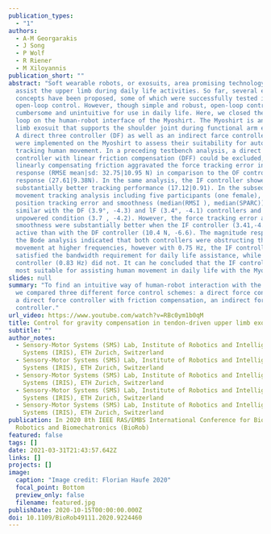 ```yaml
---
publication_types:
  - "1"
authors:
  - A-M Georgarakis
  - J Song
  - P Wolf
  - R Riener
  - M Xiloyannis
publication_short: ""
abstract: "Soft wearable robots, or exosuits, area promising technology to
  assist the upper limb during daily life activities. So far, several exosuit
  concepts have been proposed, some of which were successfully tested in
  open-loop control. However, though simple and robust, open-loop control is
  cumbersome and unintuitive for use in daily life. Here, we closed the control
  loop on the human-robot interface of the Myoshirt. The Myoshirt is an upper
  limb exosuit that supports the shoulder joint during functional arm elevation.
  A direct three controller (DF) as well as an indirect farce controller (IF)
  were implemented on the Myoshirt to assess their suitability for autonomously
  tracking human movement. In a preceding testbench analysis, a direct force
  controller with linear friction compensation (DFF) could be excluded, as
  linearly compensating friction aggravated the force tracking error in the ramp
  response (RMSE mean|sd: 32.75|10.95 N) in comparison to the OF controller ramp
  response (27.61|9.38N). In the same analysis, the IF controller showed
  substantially better tracking performance (17.12|0.91). In the subsequent
  movement tracking analysis including five participants (one female), the
  position tracking error and smoothness (median(RMSI ), median(SPARC)) were
  similar with the DF (3.9°, -4.3) and lF (3.4°, -4.1) controllers and in an
  unpowered condition (3.7 , -4.2). However, the force tracking error and
  smoothness were substantially better when the IF controller (3.41,-4.5) was
  active than with the DF controller (10.4 N, -6.6). The magnitude response in
  the Bode analysis indicated that both controllers were obstructing the human
  movement at higher frequencies, however with 0.75 Hz, the IF controller
  satisfied the bandwidth requirement for daily life assistance, while the DF
  controller (0.83 Hz) did not. It can he concluded that the IF controller is
  most suitable for assisting human movement in daily life with the Myoshirt."
slides: null
summary: "To find an intuitive way of human-robot interaction with the Myoshirt,
  we compared three different force control schemes: a direct force controller,
  a direct force controller with friction compensation, an indirect force
  controller."
url_video: https://www.youtube.com/watch?v=RBc0ym1b0qM
title: Control for gravity compensation in tendon-driven upper limb exosuits
subtitle: ""
author_notes:
  - Sensory-Motor Systems (SMS) Lab, Institute of Robotics and Intelligent
    Systems (IRIS), ETH Zurich, Switzerland
  - Sensory-Motor Systems (SMS) Lab, Institute of Robotics and Intelligent
    Systems (IRIS), ETH Zurich, Switzerland
  - Sensory-Motor Systems (SMS) Lab, Institute of Robotics and Intelligent
    Systems (IRIS), ETH Zurich, Switzerland
  - Sensory-Motor Systems (SMS) Lab, Institute of Robotics and Intelligent
    Systems (IRIS), ETH Zurich, Switzerland
  - Sensory-Motor Systems (SMS) Lab, Institute of Robotics and Intelligent
    Systems (IRIS), ETH Zurich, Switzerland
publication: In 2020 8th IEEE RAS/EMBS International Conference for Biomedical
  Robotics and Biomechatronics (BioRob)
featured: false
tags: []
date: 2021-03-31T21:43:57.642Z
links: []
projects: []
image:
  caption: "Image credit: Florian Haufe 2020"
  focal_point: Bottom
  preview_only: false
  filename: featured.jpg
publishDate: 2020-10-15T00:00:00.000Z
doi: 10.1109/BioRob49111.2020.9224460
---
```

